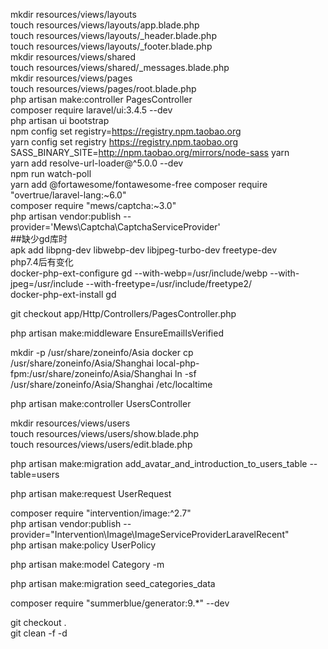 mkdir resources/views/layouts  
touch resources/views/layouts/app.blade.php  
touch resources/views/layouts/_header.blade.php  
touch resources/views/layouts/_footer.blade.php  
mkdir resources/views/shared  
touch resources/views/shared/_messages.blade.php  
mkdir resources/views/pages  
touch resources/views/pages/root.blade.php  
php artisan make:controller PagesController  
composer require laravel/ui:3.4.5 --dev  
php artisan ui bootstrap  
npm config set registry=https://registry.npm.taobao.org  
yarn config set registry https://registry.npm.taobao.org  
SASS_BINARY_SITE=http://npm.taobao.org/mirrors/node-sass yarn  
yarn add resolve-url-loader@^5.0.0 --dev  
npm run watch-poll  
yarn add @fortawesome/fontawesome-free
composer require "overtrue/laravel-lang:~6.0"  
composer require "mews/captcha:~3.0"  
php artisan vendor:publish --provider='Mews\Captcha\CaptchaServiceProvider'  
##缺少gd库时  
apk add libpng-dev libwebp-dev libjpeg-turbo-dev freetype-dev  
php7.4后有变化  
docker-php-ext-configure gd --with-webp=/usr/include/webp --with-jpeg=/usr/include --with-freetype=/usr/include/freetype2/  
docker-php-ext-install gd  

git checkout app/Http/Controllers/PagesController.php

php artisan make:middleware EnsureEmailIsVerified


mkdir -p /usr/share/zoneinfo/Asia
docker cp /usr/share/zoneinfo/Asia/Shanghai local-php-fpm:/usr/share/zoneinfo/Asia/Shanghai
ln -sf /usr/share/zoneinfo/Asia/Shanghai /etc/localtime


php artisan make:controller UsersController  


mkdir resources/views/users  
touch resources/views/users/show.blade.php  
touch resources/views/users/edit.blade.php  

php artisan make:migration add_avatar_and_introduction_to_users_table --table=users  

php artisan make:request UserRequest


composer require "intervention/image:^2.7"  
php artisan vendor:publish --provider="Intervention\Image\ImageServiceProviderLaravelRecent"  
php artisan make:policy UserPolicy  


php artisan make:model Category -m  

php artisan make:migration seed_categories_data  


composer require "summerblue/generator:9.*" --dev  


git checkout .  
git clean -f -d  
